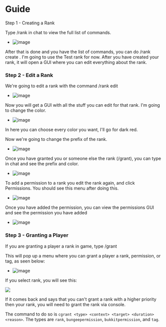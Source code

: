 # Guide

Step 1 - Creating a Rank

Type /rank in chat to view the full list of commands.

* &#x20;![image](https://github.com/Plasma-Development-Services/Helium-Docs/assets/97298369/22b80019-6a0e-4a08-a46f-5e44712725a4)

After that is done and you have the list of commands, you can do /rank create . I'm going to use the Test rank for now. After you have created your rank, it will open a GUI where you can edit everything about the rank.

### Step 2 - Edit a Rank

We're going to edit a rank with the command /rank edit

* &#x20;![image](https://github.com/Plasma-Development-Services/Helium-Docs/assets/97298369/739eaac6-6a56-499b-8a2c-e3dacb28b6ab)

Now you will get a GUI with all the stuff you can edit for that rank. I'm going to change the color.&#x20;

* ![image](https://github.com/Plasma-Development-Services/Helium-Docs/assets/97298369/b86bac05-4b52-4090-b7f6-19245d9a9a4c)

In here you can choose every color you want, I'll go for dark red.

Now we're going to change the prefix of the rank.

* &#x20;![image](https://github.com/Plasma-Development-Services/Helium-Docs/assets/97298369/fb5f27b9-4584-411f-ad24-4329d0f6c44f)

Once you have granted you or someone else the rank (/grant), you can type in chat and see the prefix and color.

* &#x20;![image](https://github.com/Plasma-Development-Services/Helium-Docs/assets/97298369/a7c841e7-2142-4016-a503-f70de256614b)

To add a permission to a rank you edit the rank again, and click Permissions. You should see this menu after doing this.

* &#x20;![image](https://github.com/Plasma-Development-Services/Helium-Docs/assets/97298369/2ffdf4db-734a-4799-afb5-ae599868ff7a)

Once you have added the permission, you can view the permissions GUI and see the permission you have added&#x20;

* ![image](https://github.com/Plasma-Development-Services/Helium-Docs/assets/97298369/0b97cbfc-2335-4481-a1f5-e30edd2d46bb)

### Step 3 - Granting a Player

If you are granting a player a rank in game, type /grant

This will pop up a menu where you can grant a player a rank, permission, or tag, as seen below:

* ![image](https://github.com/Plasma-Services/Helium-Docs/assets/97298369/e2fddf33-0c74-4df7-a0ee-ac45ce7573c1)

If you select rank, you will see this:

![](https://github.com/Plasma-Services/Helium-Docs/assets/97298369/5f14cb3a-52ed-4ff9-9183-2138e1e2df9d)

If it comes back and says that you can't grant a rank with a higher priority then your rank, you will need to grant the rank via console.

The command to do so is `cgrant <type> <context> <target> <duration> <reason>`. The types are `rank`, `bungeepermission`, `bukkitpermission`, and `tag`.

